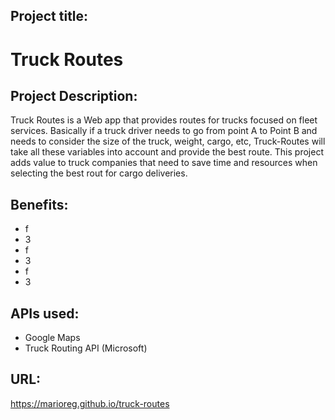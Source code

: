 ## Project title:

 # Truck Routes

## Project Description:

  Truck Routes is a Web app that provides routes for trucks focused on fleet services. Basically if a truck driver needs to go from         point A to Point B and needs to consider the size of the truck, weight, cargo, etc, Truck-Routes will take all these variables into       account and provide the best route.
  This project adds value to truck companies that need to save time and resources when selecting the best rout for cargo deliveries.

## Benefits:

* f
* 3
* f
* 3
* f
* 3


## APIs used:

   * Google Maps
   * Truck Routing API (Microsoft)
   
## URL:

   https://marioreg.github.io/truck-routes


